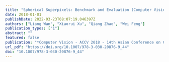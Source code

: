 ```yaml
---
title: "Spherical Superpixels: Benchmark and Evaluation (Computer Vision - ACCV 2018 - 14th Asian Conference on Computer Vision, 2018)"
date: 2018-01-01
publishDate: 2022-03-23T08:07:19.046397Z
authors: ["Liang Wan", "Xiaorui Xu", "Qiang Zhao", "Wei Feng"]
publication_types: ["1"]
abstract: ""
featured: false
publication: "*Computer Vision - ACCV 2018 - 14th Asian Conference on Computer Vision, Perth, Australia, December 2-6, 2018, Revised Selected Papers, Part VI*"
url_pdf: "https://doi.org/10.1007/978-3-030-20876-9_44"
doi: "10.1007/978-3-030-20876-9_44"
---
```



